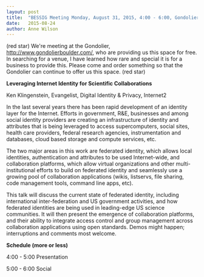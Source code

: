 ```yaml
---
layout: post
title:  "BESSIG Meeting Monday, August 31, 2015, 4:00 - 6:00, Gondolier"
date:   2015-08-24
author: Anne Wilson
---
```

(red star)  We're meeting at the Gondolier, http://www.gondolierboulder.com/, who are providing us this space for free.   In searching for a venue, I have learned how rare and special it is for a business to provide this.  Please come and order something so that the Gondolier can continue to offer us this space. (red star)  

**Leveraging Internet Identity for Scientific Collaborations**

Ken Klingenstein, Evangelist, Digital Identity & Privacy, Internet2

In the last several years there has been rapid development of an identity layer for the Internet. Efforts in government, R&E, businesses and among social identity providers are creating an infrastructure of identity and attributes that is being leveraged to access supercomputers, social sites, health care providers, federal research agencies, instrumentation and databases, cloud based storage and compute services, etc.

The two major areas in this work are federated identity, which allows local identities, authentication and attributes to be used Internet-wide, and collaboration platforms, which allow virtual organizations and other multi-institutional efforts to build on federated identity and seamlessly use a growing pool of collaboration applications (wikis, listservs, file sharing, code management tools, command line apps, etc).

This talk will discuss the current state of federated identity, including international inter-federation and US government activities, and how federated identities are being used in leading-edge US science communities. It will then present the emergence of collaboration platforms, and their ability to integrate access control and group management across collaboration applications using open standards. Demos might happen; interruptions and comments most welcome.

**Schedule (more or less)**

4:00 - 5:00 Presentation

5:00 - 6:00 Social
